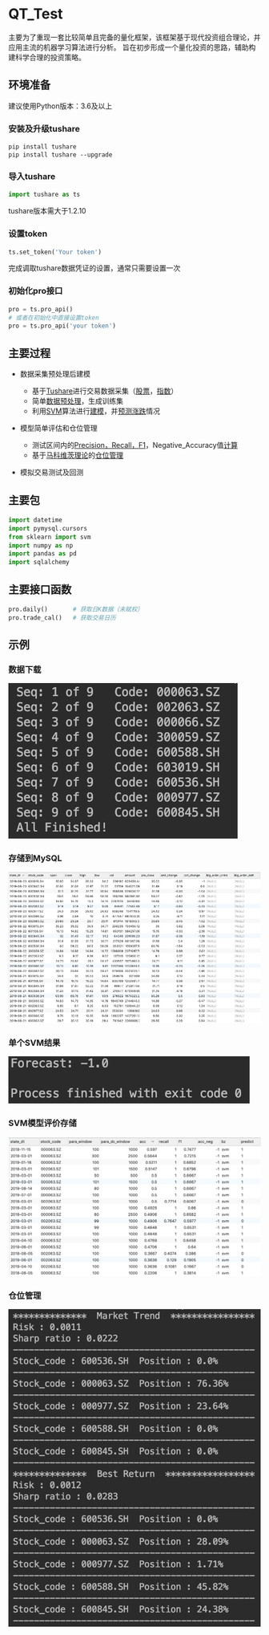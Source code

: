 # QT_Test

主要为了重现一套比较简单且完备的量化框架，该框架基于现代投资组合理论，并应用主流的机器学习算法进行分析。 旨在初步形成一个量化投资的思路，辅助构建科学合理的投资策略。

## 环境准备

建议使用Python版本：3.6及以上

### 安装及升级tushare

```shell
pip install tushare
pip install tushare --upgrade
```

### 导入tushare

```python
import tushare as ts
```

tushare版本需大于1.2.10

### 设置token

```python
ts.set_token('Your token')
```

完成调取tushare数据凭证的设置，通常只需要设置一次

### 初始化pro接口

```python
pro = ts.pro_api()
# 或者在初始化中直接设置token
pro = ts.pro_api('your token')
```

## 主要过程

- 数据采集预处理后建模
  - 基于[Tushare](https://tushare.pro/document/1?doc_id=131)进行交易数据采集（[股票](https://github.com/FDUJiaG/QT_Test/blob/master/codes/Init_StockALL_Sp.py)，[指数](https://github.com/FDUJiaG/QT_Test/blob/master/codes/stock_index_pro.py)）
  - 简单[数据预处理](https://github.com/FDUJiaG/QT_Test/blob/master/codes/DC.py)，生成训练集
  - 利用[SVM](https://blog.csdn.net/b285795298/article/details/81977271)算法进行[建模](https://github.com/FDUJiaG/QT_Test/blob/master/codes/Model_Evaluate.py)，并[预测涨跌](https://github.com/FDUJiaG/QT_Test/blob/master/codes/SVM.py)情况

- 模型简单评估和仓位管理
  - 测试区间内的[Precision，Recall，F1](https://blog.csdn.net/zhihua_oba/article/details/78677469)，Negative_Accuracy值[计算](https://github.com/FDUJiaG/QT_Test/blob/master/codes/Model_Evaluate.py)
  -  基于[马科维茨理论](https://mp.weixin.qq.com/s/neCSaWK0c4jzWwCfDVFA6A)的[仓位管理](https://github.com/FDUJiaG/QT_Test/blob/master/codes/Portfolio.py)

- 模拟交易测试及回测

## 主要包
```python
import datetime
import pymysql.cursors
from sklearn import svm
import numpy as np
import pandas as pd
import sqlalchemy
```

## 主要接口函数
```python
pro.daily()       # 获取日K数据（未赋权）
pro.trade_cal()   # 获取交易日历
```

## 示例
### 数据下载
![](./imag/Loading_Data.png)

### 存储到MySQL
![](./imag/Stock_Pool_Data.png)

### 单个SVM结果
![](./imag/SVM_ans.png)

### SVM模型评价存储
![](./imag/SVM_Model_Evaluate.png)

### 仓位管理
![](./imag/Portfolio.png)
